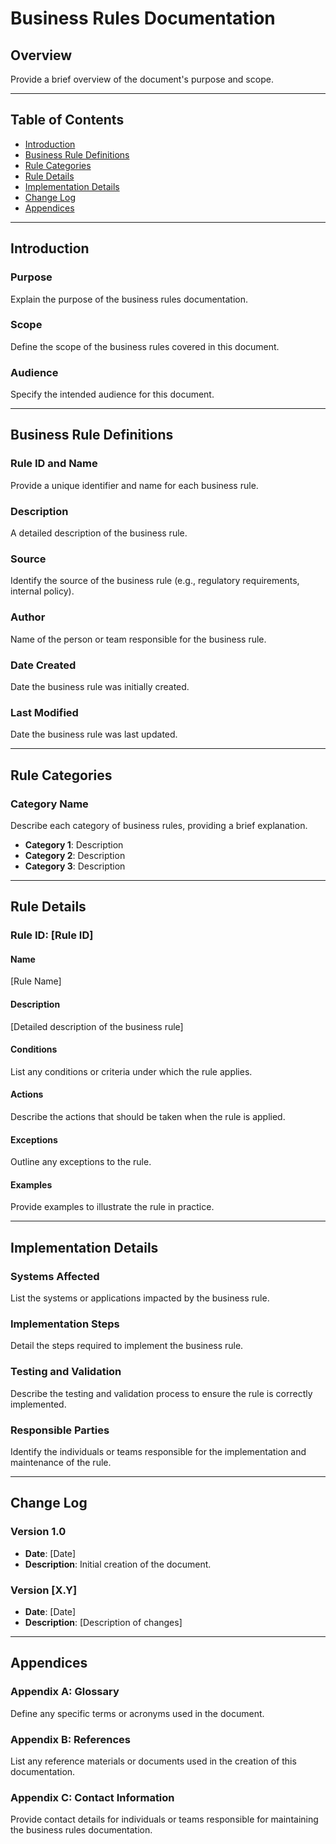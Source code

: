 # Business Rules Documentation

## Overview
Provide a brief overview of the document's purpose and scope.

---

## Table of Contents
- [Introduction](#introduction)
- [Business Rule Definitions](#business-rule-definitions)
- [Rule Categories](#rule-categories)
- [Rule Details](#rule-details)
- [Implementation Details](#implementation-details)
- [Change Log](#change-log)
- [Appendices](#appendices)

---

## Introduction
### Purpose
Explain the purpose of the business rules documentation.

### Scope
Define the scope of the business rules covered in this document.

### Audience
Specify the intended audience for this document.

---

## Business Rule Definitions
### Rule ID and Name
Provide a unique identifier and name for each business rule.

### Description
A detailed description of the business rule.

### Source
Identify the source of the business rule (e.g., regulatory requirements, internal policy).

### Author
Name of the person or team responsible for the business rule.

### Date Created
Date the business rule was initially created.

### Last Modified
Date the business rule was last updated.

---

## Rule Categories
### Category Name
Describe each category of business rules, providing a brief explanation.

- **Category 1**: Description
- **Category 2**: Description
- **Category 3**: Description

---

## Rule Details
### Rule ID: [Rule ID]
#### Name
[Rule Name]

#### Description
[Detailed description of the business rule]

#### Conditions
List any conditions or criteria under which the rule applies.

#### Actions
Describe the actions that should be taken when the rule is applied.

#### Exceptions
Outline any exceptions to the rule.

#### Examples
Provide examples to illustrate the rule in practice.

---

## Implementation Details
### Systems Affected
List the systems or applications impacted by the business rule.

### Implementation Steps
Detail the steps required to implement the business rule.

### Testing and Validation
Describe the testing and validation process to ensure the rule is correctly implemented.

### Responsible Parties
Identify the individuals or teams responsible for the implementation and maintenance of the rule.

---

## Change Log
### Version 1.0
- **Date**: [Date]
- **Description**: Initial creation of the document.

### Version [X.Y]
- **Date**: [Date]
- **Description**: [Description of changes]

---

## Appendices
### Appendix A: Glossary
Define any specific terms or acronyms used in the document.

### Appendix B: References
List any reference materials or documents used in the creation of this documentation.

### Appendix C: Contact Information
Provide contact details for individuals or teams responsible for maintaining the business rules documentation.

